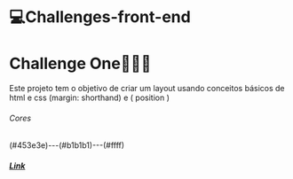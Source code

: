 # 💻Challenges-front-end


# Challenge One🧑🏾‍💻
Este projeto tem o objetivo de criar um layout usando conceitos básicos de html e css (margin: shorthand) e ( position )
###### Cores
 (#453e3e)---(#b1b1b1)---(#ffff)
##### [Link](https://thiagomassenomaciel.github.io/Challenges-front-end/)
